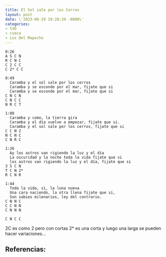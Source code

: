 ```yaml
---
title: El Sol sale por los Cerros
layout: post
date: \'2023-08-29 19:28:34 -0000\'
categories:
- tab
- cueca
- Los Del Mapocho
---
```




~~~
0:26
A S C N
R C N C
C 2 C C
C 2* C C
~~~

~~~
0:49
  Caramba y el sol sale por los cerros
  Caramba y se esconde por el mar, fijate que si
  Caramba y se esconde por el mar, fijate que si
C N C N
C N C C
N R C T
~~~

~~~
1:08
  Caramba y como, la tierra gira
  Caramba y el día vuelve a empezar, fijate que si.
  Caramba y el sol sale por los cerros, fijate que si
C C N 2
N C N C
C N R C
~~~

~~~
1:26
  Ay los astros van rigiendo la luz y el día
  La oscuridad y la noche toda la vida fijate que si
  los astros van rigiendo la luz y el día, fijate que si
3 S C N
T C N 2*
R C N R
~~~

~~~
1:44
  Toda la vida, si, la luna nueva
  Una cara naciendo, la otra llena fijate que si,
  Son sabios milenarios, ley del contrario.
C N N C
C C N N
C N N N

C N C C
~~~


2C es como 2 pero con cortas
2* es una corta y luego una larga
se pueden hacer variaciones...


Referencias:
- 
